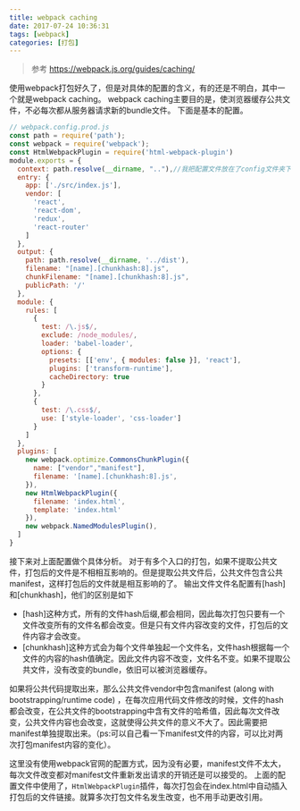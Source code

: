 ```yaml
---
title: webpack caching
date: 2017-07-24 10:36:31
tags: [webpack]
categories: [打包]
---
```


> 参考 https://webpack.js.org/guides/caching/

使用webpack打包好久了，但是对具体的配置的含义，有的还是不明白，其中一个就是webpack caching。
webpack caching主要目的是，使浏览器缓存公共文件，不必每次都从服务器请求新的bundle文件。
下面是基本的配置。
```js
// webpack.config.prod.js
const path = require('path');
const webpack = require('webpack');
const HtmlWebpackPlugin = require('html-webpack-plugin')
module.exports = {
  context: path.resolve(__dirname, ".."),//我把配置文件放在了config文件夹下
  entry: {
    app: ['./src/index.js'],
    vendor: [
      'react',
      'react-dom',
      'redux',
      'react-router'
    ]
  },
  output: {
    path: path.resolve(__dirname, '../dist'),
    filename: "[name].[chunkhash:8].js",
    chunkFilename: "[name].[chunkhash:8].js",
    publicPath: '/'
  },
  module: {
    rules: [
      {
        test: /\.js$/,
        exclude: /node_modules/,
        loader: 'babel-loader',
        options: {
          presets: [['env', { modules: false }], 'react'],
          plugins: ['transform-runtime'],
          cacheDirectory: true
        }
      },
      {
        test: /\.css$/,
        use: ['style-loader', 'css-loader']
      }
    ]
  },
  plugins: [
    new webpack.optimize.CommonsChunkPlugin({
      name: ["vendor","manifest"],
      filename: '[name].[chunkhash:8].js',
    }),
    new HtmlWebpackPlugin({
      filename: 'index.html',
      template: 'index.html'
    }),
    new webpack.NamedModulesPlugin(),
  ]
}
```
接下来对上面配置做个具体分析。
对于有多个入口的打包，如果不提取公共文件，打包后的文件是不相相互影响的。但是提取公共文件后，公共文件包含公共manifest，这样打包后的文件就是相互影响的了。
输出文件文件名配置有[hash]和[chunkhash]，他们的区别是如下
* [hash]这种方式，所有的文件hash后缀,都会相同，因此每次打包只要有一个文件改变所有的文件名都会改变。但是只有文件内容改变的文件，打包后的文件内容才会改变。
* [chunkhash]这种方式会为每个文件单独起一个文件名，文件hash根据每一个文件的内容的hash值确定。因此文件内容不改变，文件名不变。如果不提取公共文件，没有改变的bundle，依旧可以被浏览器缓存。

如果将公共代码提取出来，那么公共文件vendor中包含manifest (along with bootstrapping/runtime code) ，在每次应用代码文件修改的时候，文件的hash都会改变，在公共文件的bootstrapping中含有文件的哈希值，因此每次文件改变，公共文件内容也会改变，这就使得公共文件的意义不大了。因此需要把manifest单独提取出来。（ps:可以自己看一下manifest文件的内容，可以比对两次打包manifest内容的变化）。

这里没有使用webpack官网的配置方式，因为没有必要，manifest文件不太大，每次文件改变都对manifest文件重新发出请求的开销还是可以接受的。
上面的配置文件中使用了，`HtmlWebpackPlugin`插件，每次打包会在index.html中自动插入打包后的文件链接。就算多次打包文件名发生改变，也不用手动更改引用。